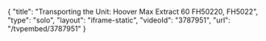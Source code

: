 {
    "title": "Transporting the Unit: Hoover Max Extract 60 FH50220, FH5022",
    "type": "solo",
    "layout": "iframe-static",
    "videoId": "3787951",
    "url": "\/tvpembed\/3787951"
}